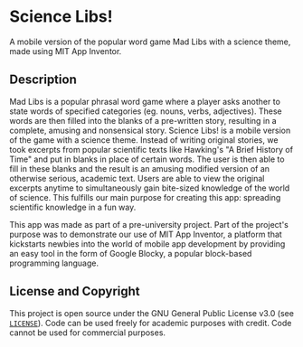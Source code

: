# Science Libs!
A mobile version of the popular word game Mad Libs with a science theme, made using MIT App Inventor.

## Description
Mad Libs is a popular phrasal word game where a player asks another to state words of specified categories (eg. nouns, verbs, adjectives). These words are then filled into the 
blanks of a pre-written story, resulting in a complete, amusing and nonsensical story. Science Libs! is a mobile version of the game with a science 
theme. Instead of writing original stories, we took excerpts from popular scientific texts like Hawking's "A Brief History of Time" and put in blanks in place of certain words.
The user is then able to fill in these blanks and the result is an amusing modified version of an otherwise serious, academic text. Users are able to view the original excerpts
anytime to simultaneously gain bite-sized knowledge of the world of science. This fulfills our main purpose for creating this app: spreading scientific knowledge in a fun way.

This app was made as part of a pre-university project. Part of the project's purpose was to demonstrate our use of MIT App Inventor, a platform that kickstarts newbies into the
world of mobile app development by providing an easy tool in the form of Google Blocky, a popular block-based programming language.

## License and Copyright
This project is open source under the GNU General Public License v3.0 (see [`LICENSE`](./LICENSE)). Code can be used freely for academic purposes with credit. Code cannot be used 
for commercial purposes.
